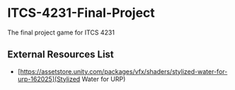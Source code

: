 # ITCS-4231-Final-Project
The final project game for ITCS 4231

## External Resources List
- [https://assetstore.unity.com/packages/vfx/shaders/stylized-water-for-urp-162025](Stylized Water for URP)
